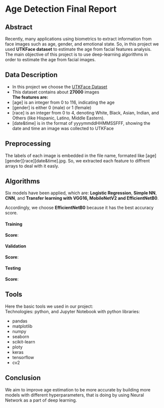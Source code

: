# Age Detection Final Report


## Abstract 
Recently, many applications using biometrics to extract information from face images such as age, gender, and emotional state. 
So, in this project we used **UTKFace dataset** to estimate the age from facial features analysis. The main objective of this project is to use deep-learning algorithms in order to estimate the age from facial images.

## Data Description 

- In this project we choose the [UTKFace Dataset](https://www.kaggle.com/jangedoo/utkface-new)
- This dataset contains about **27000** images <br/>
 **The features are:**
- [age] is an integer from 0 to 116, indicating the age
- [gender] is either 0 (male) or 1 (female)
- [race] is an integer from 0 to 4, denoting White, Black, Asian, Indian, and Others (like Hispanic, Latino, Middle Eastern).
- [date&time] is in the format of yyyymmddHHMMSSFFF, showing the date and time an image was collected to UTKFace

## Preprocessing 
The labels of each image is embedded in the file name, formated like [age][gender][race][date&time].jpg. So, we extracted each feature to diffrent arrays to deal with it easly.

## Algorithms

Six models have been applied, which are: **Logistic Regression**, **Simple NN**, **CNN**, and **Transfer learning with VGG16, MobileNetV2 and EfficientNetB0**.

Accordingly, we choose __EfficientNetB0__ because it has the best accuracy score. 

#### Training
__Score__: <br/>

#### Validation
__Score__:  <br/>

#### Testing
__Score__:  <br/>

## Tools
Here the basic tools we used in our project: <br/>
Technologies: python, and Jupyter Notebook with python libraries:

- pandas
- matplotlib
- numpy
- seaborn
- scikit-learn
- ploty
- keras
- tensorflow
- cv2

## Conclusion 
We aim to improve age estimation to be more accurate by building more models with different hyperparameters, that is doing by using Neural Network as a part of deep learning.
